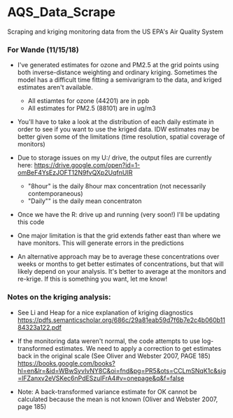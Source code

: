 # AQS_Data_Scrape
Scraping and kriging monitoring data from the US EPA's Air Quality System

### For Wande (11/15/18)

- I've generated estimates for ozone and PM2.5 at the grid points using both inverse-distance
weighting and ordinary kriging. Sometimes the model has a difficult time fitting
a semivarigram to the data, and kriged estimates aren't available.
    - All estiamtes for ozone (44201) are in ppb
    - All estimates for PM2.5 (88101) are in ug/m3

- You'll have to take a look at the distribution of each daily estimate in order
to see if you want to use the kriged data. IDW estimates may be better given some of
the limitations (time resolution, spatial coverage of monitors)

- Due to storage issues on my U:/ drive, the output files are currently here:
https://drive.google.com/open?id=1-omBeF4YsEzJOFT12N9fvQXp2UqfnUIR
    - "8hour" is the daily 8hour max concentration (not necessarily contemporaneous)
    - "Daily"" is the daily mean concentraton

- Once we have the R: drive up and running (very soon!) I'll be updating this code

- One major limitation is that the grid extends father east than where we have monitors.
This will generate errors in the predictions

- An alternative approach may be to average these concentrations over weeks or 
months to get better estimates of concentrations, but that will likely depend on your
analysis. It's better to average at the monitors and re-krige. If this is something you
want, let me know!

### Notes on the kriging analysis:
- See Li and Heap for a nice explanation of kriging diagnostics
https://pdfs.semanticscholar.org/686c/29a81eab59d7f6b7e2c4b060b1184323a122.pdf

- If the monitoring data weren't normal, the code attempts to use log-transformed
estimates. We need to apply a correction to get estimates back in the original
scale (See Oliver and Webster 2007, PAGE 185)
https://books.google.com/books?hl=en&lr=&id=WBwSyvIvNY8C&oi=fnd&pg=PR5&ots=CCLmSNqK1c&sig=lFZanxv2eVSKec6nPdESzuIFrA4#v=onepage&q&f=false
- Note: A back-transformed variance estimate for OK cannot be calculated because the mean is not known (Oliver and Webster 2007, page 185)

